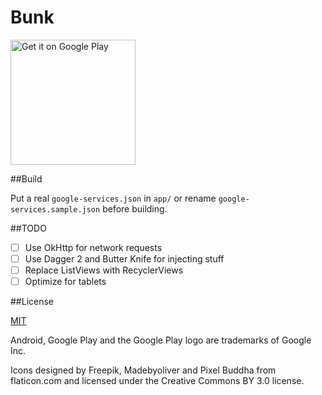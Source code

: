 Bunk
====

[<img alt="Get it on Google Play" src="https://play.google.com/intl/en_us/badges/images/generic/en-play-badge.png" width="200px" />](https://play.google.com/store/apps/details?id=app.abhijit.iter&utm_source=global_co&utm_medium=prtnr&utm_content=Mar2515&utm_campaign=PartBadge&pcampaignid=MKT-Other-global-all-co-prtnr-py-PartBadge-Mar2515-1)

##Build

Put a real `google-services.json` in `app/` or rename `google-services.sample.json` before building.

##TODO

- [ ] Use OkHttp for network requests
- [ ] Use Dagger 2 and Butter Knife for injecting stuff
- [ ] Replace ListViews with RecyclerViews
- [ ] Optimize for tablets

##License

[MIT](LICENSE)

Android, Google Play and the Google Play logo are trademarks of Google Inc.

Icons designed by Freepik, Madebyoliver and Pixel Buddha from flaticon.com and licensed under the Creative Commons BY 3.0 license.
